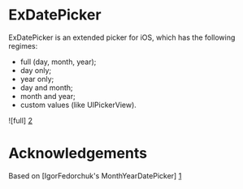 ExDatePicker
============
ExDatePicker is an extended picker for iOS, which has the following regimes:

- full (day, month, year);
- day only;
- year only;
- day and month;
- month and year;
- custom values (like UIPickerView).

![full] [2]

Acknowledgements
================
Based on [IgorFedorchuk's MonthYearDatePicker] [1]


[1]: https://github.com/IgorFedorchuk/MonthYearDatePicker
[2]: https://github.com/Blyabtroi/ExDatePicker/blob/master/Screeshots/FullType.png
